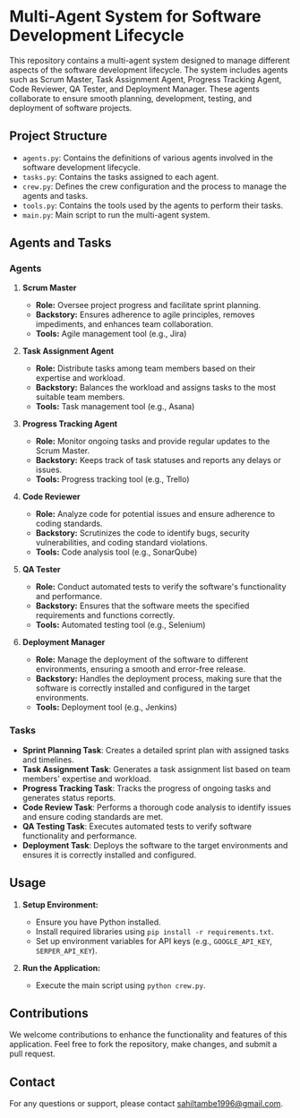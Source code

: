 # Multi-Agent System for Software Development Lifecycle

This repository contains a multi-agent system designed to manage different aspects of the software development lifecycle. The system includes agents such as Scrum Master, Task Assignment Agent, Progress Tracking Agent, Code Reviewer, QA Tester, and Deployment Manager. These agents collaborate to ensure smooth planning, development, testing, and deployment of software projects.

## Project Structure

- `agents.py`: Contains the definitions of various agents involved in the software development lifecycle.
- `tasks.py`: Contains the tasks assigned to each agent.
- `crew.py`: Defines the crew configuration and the process to manage the agents and tasks.
- `tools.py`: Contains the tools used by the agents to perform their tasks.
- `main.py`: Main script to run the multi-agent system.

## Agents and Tasks

### Agents

1. **Scrum Master**
   - **Role:** Oversee project progress and facilitate sprint planning.
   - **Backstory:** Ensures adherence to agile principles, removes impediments, and enhances team collaboration.
   - **Tools:** Agile management tool (e.g., Jira)

2. **Task Assignment Agent**
   - **Role:** Distribute tasks among team members based on their expertise and workload.
   - **Backstory:** Balances the workload and assigns tasks to the most suitable team members.
   - **Tools:** Task management tool (e.g., Asana)

3. **Progress Tracking Agent**
   - **Role:** Monitor ongoing tasks and provide regular updates to the Scrum Master.
   - **Backstory:** Keeps track of task statuses and reports any delays or issues.
   - **Tools:** Progress tracking tool (e.g., Trello)

4. **Code Reviewer**
   - **Role:** Analyze code for potential issues and ensure adherence to coding standards.
   - **Backstory:** Scrutinizes the code to identify bugs, security vulnerabilities, and coding standard violations.
   - **Tools:** Code analysis tool (e.g., SonarQube)

5. **QA Tester**
   - **Role:** Conduct automated tests to verify the software's functionality and performance.
   - **Backstory:** Ensures that the software meets the specified requirements and functions correctly.
   - **Tools:** Automated testing tool (e.g., Selenium)

6. **Deployment Manager**
   - **Role:** Manage the deployment of the software to different environments, ensuring a smooth and error-free release.
   - **Backstory:** Handles the deployment process, making sure that the software is correctly installed and configured in the target environments.
   - **Tools:** Deployment tool (e.g., Jenkins)

### Tasks

- **Sprint Planning Task**: Creates a detailed sprint plan with assigned tasks and timelines.
- **Task Assignment Task**: Generates a task assignment list based on team members' expertise and workload.
- **Progress Tracking Task**: Tracks the progress of ongoing tasks and generates status reports.
- **Code Review Task**: Performs a thorough code analysis to identify issues and ensure coding standards are met.
- **QA Testing Task**: Executes automated tests to verify software functionality and performance.
- **Deployment Task**: Deploys the software to the target environments and ensures it is correctly installed and configured.

## Usage

1. **Setup Environment:**
   - Ensure you have Python installed.
   - Install required libraries using `pip install -r requirements.txt`.
   - Set up environment variables for API keys (e.g., `GOOGLE_API_KEY`, `SERPER_API_KEY`).

2. **Run the Application:**
   - Execute the main script using `python crew.py`.

## Contributions
We welcome contributions to enhance the functionality and features of this application. Feel free to fork the repository, make changes, and submit a pull request.


## Contact
For any questions or support, please contact [sahiltambe1996@gmail.com](mailto:sahiltambe1996@gmail.com).
